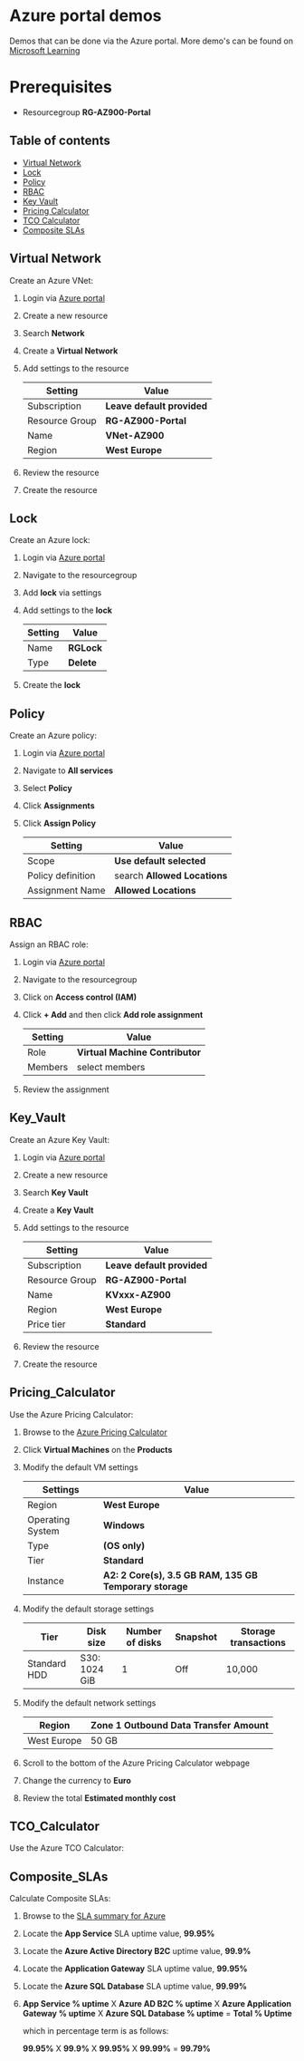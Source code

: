 # Azure portal demos
Demos that can be done via the Azure portal.
More demo's can be found on [Microsoft Learning](https://github.com/MicrosoftLearning/AZ-900T0x-MicrosoftAzureFundamentals/tree/master/Instructions/Walkthroughs)

# Prerequisites
* Resourcegroup **RG-AZ900-Portal**

## Table of contents
* [Virtual Network](#virtual-network)
* [Lock](#lock)
* [Policy](#policy)
* [RBAC](#RBAC)
* [Key Vault](#Key_Vault)
* [Pricing Calculator](#Pricing_Calculator)
* [TCO Calculator](#TCO_Calculator)
* [Composite SLAs](#Composite_SLAs)

## Virtual Network
Create an Azure VNet:

1. Login via [Azure portal](https://portal.azure.com/)
2. Create a new resource
3. Search **Network**
4. Create a **Virtual Network** 
5. Add settings to the resource 

    | Setting | Value | 
    | --- | --- |
    | Subscription | **Leave default provided** |
    | Resource Group | **RG-AZ900-Portal** |
    | Name | **VNet-AZ900** |
    | Region | **West Europe** |
   
6. Review the resource
7. Create the resource

## Lock
Create an Azure lock:

1. Login via [Azure portal](https://portal.azure.com/)
2. Navigate to the resourcegroup
3. Add **lock** via settings
4. Add settings to the **lock**

    | Setting | Value |
    | -- | -- |
    | Name | **RGLock** |
    | Type | **Delete** |

5. Create the **lock**

## Policy
Create an Azure policy:

1. Login via [Azure portal](https://portal.azure.com/)
2. Navigate to **All services**
3. Select **Policy**
4. Click **Assignments**
5. Click **Assign Policy**

    | Setting | Value | 
    | --- | --- |
    | Scope| **Use default selected**|
    | Policy definition | search **Allowed Locations** |
    | Assignment Name | **Allowed Locations** |

## RBAC
Assign an RBAC role:

1. Login via [Azure portal](https://portal.azure.com/)
2. Navigate to the resourcegroup
3. Click on **Access control (IAM)**
4. Click **+ Add** and then click **Add role assignment**

    | Setting | Value | 
    | --- | --- |
    | Role | **Virtual Machine Contributor** |
    | Members | select members |

5. Review the assignment

## Key_Vault
Create an Azure Key Vault:

1. Login via [Azure portal](https://portal.azure.com/)
2. Create a new resource
3. Search **Key Vault**
4. Create a **Key Vault** 
5. Add settings to the resource 
    
    | Setting | Value | 
    | --- | --- |
    | Subscription | **Leave default provided** |
    | Resource Group | **RG-AZ900-Portal** |
    | Name | **KVxxx-AZ900** |
    | Region | **West Europe** |
    | Price tier | **Standard** |
   
6. Review the resource
7. Create the resource

## Pricing_Calculator
Use the Azure Pricing Calculator:

1. Browse to the [Azure Pricing Calculator](https://azure.microsoft.com/en-us/pricing/calculator/)
2. Click **Virtual Machines** on the **Products** 
3. Modify the default VM settings

    | Settings | Value |
    | -- | -- |
    | Region | **West Europe** |
    | Operating System | **Windows** |
    | Type | **(OS only)** |
    | Tier | **Standard** |  
    | Instance | **A2: 2 Core(s), 3.5 GB RAM, 135 GB Temporary storage** |

4. Modify the default storage settings

    | Tier | Disk size | Number of disks | Snapshot | Storage transactions |
    | ---- | --------- | --------------- | -------- | -------------------- |
    | Standard HDD | S30: 1024 GiB | 1 | Off | 10,000 |

5. Modify the default network settings

    | Region | Zone 1 Outbound Data Transfer Amount |
    | ------ | -------------------------------------- |
    | West Europe | 50 GB |

6. Scroll to the bottom of the Azure Pricing Calculator webpage
7. Change the currency to **Euro**
8. Review the total **Estimated monthly cost**

## TCO_Calculator
Use the Azure TCO Calculator:

## Composite_SLAs
Calculate Composite SLAs:
1. Browse to the [SLA summary for Azure](https://azure.microsoft.com/en-us/support/legal/sla/summary/)
2. Locate the **App Service** SLA uptime value, **99.95%**
3. Locate the **Azure Active Directory B2C** uptime value, **99.9%**
4. Locate the **Application Gateway** SLA uptime value, **99.95%**
5. Locate the **Azure SQL Database** SLA uptime value, **99.99%**
6. **App Service % uptime** X **Azure AD B2C % uptime** X  **Azure Application Gateway % uptime** X **Azure SQL Database % uptime** = **Total % Uptime**

    which in percentage term is as follows:

    **99.95%** X **99.9%** X **99.95%** X **99.99%** = **99.79%**
